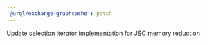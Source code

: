 ```yaml
---
'@urql/exchange-graphcache': patch
---
```


Update selection iterator implementation for JSC memory reduction
